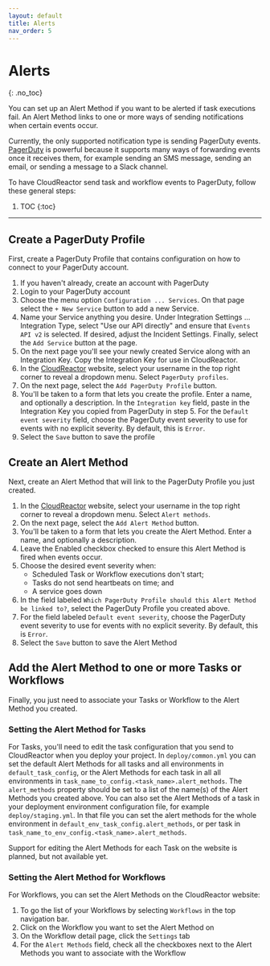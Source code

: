 ```yaml
---
layout: default
title: Alerts
nav_order: 5
---
```


# Alerts
{: .no_toc}

You can set up an Alert Method if you want to be alerted if task executions fail. An Alert Method links to one or more ways of sending notifications
when certain events occur.

Currently, the only supported notification type is sending PagerDuty events. [PagerDuty](https://pagerduty.com) is powerful because it supports many ways
of forwarding events once it receives them, for example sending an SMS message, sending an email, or sending a message to a Slack channel.

To have CloudReactor send task and workflow events to PagerDuty, follow these general steps:

1. TOC
{:toc}

---


## Create a PagerDuty Profile

First, create a PagerDuty Profile that contains configuration on how to
connect to your PagerDuty account.

1. If you haven't already, create an account with PagerDuty
2. Login to your PagerDuty account
3. Choose the menu option `Configuration ... Services`. On that page 
select the `+ New Service` button to add a new Service.
4. Name your Service anything you desire. Under Integration Settings ... Integration Type, select "Use our API directly" and ensure that 
`Events API v2` is selected. If desired, adjust the Incident Settings.
Finally, select the `Add Service` button at the page.
5. On the next page you'll see your newly created Service along with an Integration Key. Copy the Integration Key for use in CloudReactor.
6. In the [CloudReactor](https://processescloudreactor.io/) website, 
select your username in the top right corner to reveal a dropdown menu. Select `PagerDuty profiles`. 
7. On the next page, select the `Add PagerDuty Profile` button.
8. You'll be taken to a form that lets you create the profile. Enter a
name, and optionally a description. In the `Integration key` field,  paste in the Integration Key you copied from PagerDuty in step 5. For the 
`Default event severity` field, choose the PagerDuty event severity to 
use for events with no explicit severity. By default, this is `Error`.
9. Select the `Save` button to save the profile 

## Create an Alert Method

Next, create an Alert Method that will link to the PagerDuty Profile you just
created.

1. In the [CloudReactor](https://processescloudreactor.io/) website, 
select your username in the top right corner to reveal a dropdown menu. Select `Alert methods`. 
2. On the next page, select the `Add Alert Method` button.
3. You'll be taken to a form that lets you create the Alert Method. Enter a
name, and optionally a description.
4. Leave the Enabled checkbox checked to ensure this Alert Method is fired
when events occur.
5. Choose the desired event severity when: 
    * Scheduled Task or Workflow executions don't start; 
    * Tasks do not send heartbeats on time; and
    * A service goes down
6. In the field labeled 
`Which PagerDuty Profile should this Alert Method be linked to?`,
select the PagerDuty Profile you created above.
7. For the field labeled `Default event severity`, choose the PagerDuty event severity to use for events with no explicit severity. By default, this is `Error`.
8. Select the `Save` button to save the Alert Method

## Add the Alert Method to one or more Tasks or Workflows

Finally, you just need to associate your Tasks or Workflow to the Alert Method you created.

### Setting the Alert Method for Tasks

For Tasks, you'll need to edit the task configuration that you send to 
CloudReactor when you deploy your project. In 
`deploy/common.yml` you can set the default Alert Methods
for all tasks and all environments in `default_task_config`, or the Alert Methods for each task in all all environments in `task_name_to_config.<task_name>.alert_methods`. The
`alert_methods` property should be set to a list of the name(s) of 
the Alert Methods you created above. You can also set the Alert
Methods of a task in your deployment environment configuration
file, for example `deploy/staging.yml`. In that file you can 
set the alert methods for the whole environment in `default_env_task_config.alert_methods`, or per task in 
`task_name_to_env_config.<task_name>.alert_methods`.

Support for editing the Alert Methods for each Task on the website
is planned, but not available yet.

### Setting the Alert Method for Workflows

For Workflows, you can set the Alert Methods on the CloudReactor 
website:

1. To go the list of your Workflows by selecting `Workflows` in the top
navigation bar.
2. Click on the Workflow you want to set the Alert Method on
3. On the Workflow detail page, click the `Settings` tab
4. For the `Alert Methods` field, check all the checkboxes next to the
Alert Methods you want to associate with the Workflow